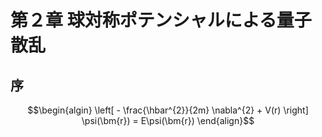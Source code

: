 # 第２章 球対称ポテンシャルによる量子散乱

## 序

```math
\begin{algin}
\left[ - \frac{\hbar^{2}}{2m} \nabla^{2} + V(r) \right] \psi(\bm{r}) = E\psi(\bm{r})
\end{align}
```